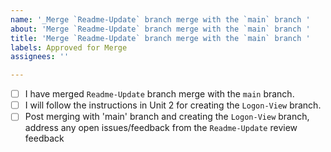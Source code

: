 ```yaml
---
name: '_Merge `Readme-Update` branch merge with the `main` branch '
about: 'Merge `Readme-Update` branch merge with the `main` branch '
title: 'Merge `Readme-Update` branch merge with the `main` branch '
labels: Approved for Merge
assignees: ''

---
```


- [ ] I have merged `Readme-Update` branch merge with the `main` branch. 
- [ ] I will follow the instructions in Unit 2 for creating the `Logon-View` branch.
- [ ] Post merging with 'main' branch and creating the `Logon-View` branch, address any open issues/feedback from the `Readme-Update` review feedback
